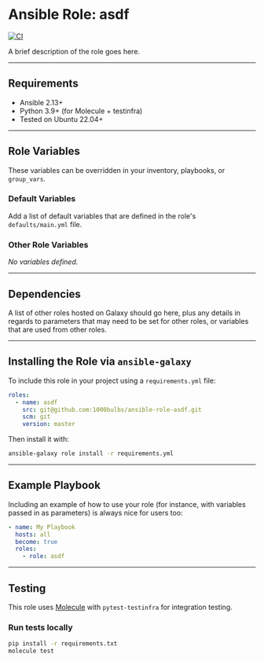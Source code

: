# Ansible Role: asdf

[![CI](https://github.com/1000Bulbs/ansible-role-asdf/actions/workflows/ci.yml/badge.svg)](https://github.com/1000Bulbs/ansible-role-asdf/actions/workflows/ci.yml)

A brief description of the role goes here.

---

## Requirements

- Ansible 2.13+
- Python 3.9+ (for Molecule + testinfra)
- Tested on Ubuntu 22.04+

---

## Role Variables

These variables can be overridden in your inventory, playbooks, or `group_vars`.

### Default Variables

Add a list of default variables that are defined in the role's `defaults/main.yml` file.

### Other Role Variables

_No variables defined._

---

## Dependencies

A list of other roles hosted on Galaxy should go here, plus any details in regards to parameters that may need to be
set for other roles, or variables that are used from other roles.

---

## Installing the Role via `ansible-galaxy`

To include this role in your project using a `requirements.yml` file:

```yaml
roles:
  - name: asdf
    src: git@github.com:1000bulbs/ansible-role-asdf.git
    scm: git
    version: master
```

Then install it with:

```bash
ansible-galaxy role install -r requirements.yml
```

---

## Example Playbook

Including an example of how to use your role (for instance, with variables passed in as parameters) is always nice for
users too:

```yaml
- name: My Playbook
  hosts: all
  become: true
  roles:
    - role: asdf
```

---

## Testing

This role uses [Molecule](https://molecule.readthedocs.io/) with `pytest-testinfra` for integration testing.

### Run tests locally

```bash
pip install -r requirements.txt
molecule test
```
